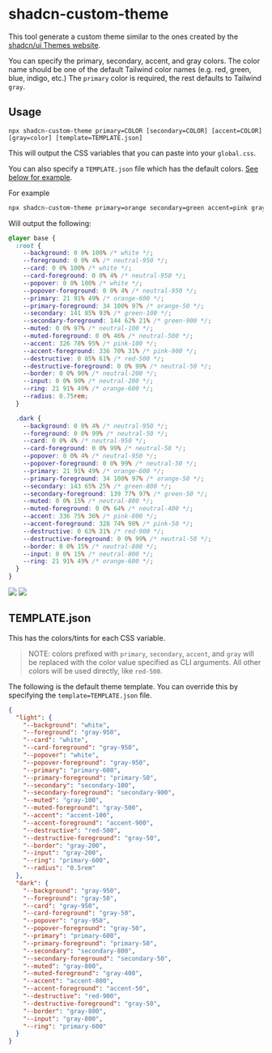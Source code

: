 # shadcn-custom-theme

This tool generate a custom theme similar to the ones created by the [shadcn/ui Themes website](https://ui.shadcn.com/themes).

You can specify the primary, secondary, accent, and gray colors. The color name should be one
of the default Tailwind color names (e.g. red, green, blue, indigo, etc.) The `primary` color is
required, the rest defaults to Tailwind `gray`.

## Usage

`npx shadcn-custom-theme primary=COLOR [secondary=COLOR] [accent=COLOR] [gray=color] [template=TEMPLATE.json]`

This will output the CSS variables that you can paste into your `global.css`.

You can also specify a `TEMPLATE.json` file which has the default colors. [See below for example](#templatejson).

For example

```bash
npx shadcn-custom-theme primary=orange secondary=green accent=pink gray=neutral
```

Will output the following:

```css
@layer base {
  :root {
    --background: 0 0% 100% /* white */;
    --foreground: 0 0% 4% /* neutral-950 */;
    --card: 0 0% 100% /* white */;
    --card-foreground: 0 0% 4% /* neutral-950 */;
    --popover: 0 0% 100% /* white */;
    --popover-foreground: 0 0% 4% /* neutral-950 */;
    --primary: 21 91% 49% /* orange-600 */;
    --primary-foreground: 34 100% 97% /* orange-50 */;
    --secondary: 141 85% 93% /* green-100 */;
    --secondary-foreground: 144 62% 21% /* green-900 */;
    --muted: 0 0% 97% /* neutral-100 */;
    --muted-foreground: 0 0% 46% /* neutral-500 */;
    --accent: 326 78% 95% /* pink-100 */;
    --accent-foreground: 336 70% 31% /* pink-900 */;
    --destructive: 0 85% 61% /* red-500 */;
    --destructive-foreground: 0 0% 99% /* neutral-50 */;
    --border: 0 0% 90% /* neutral-200 */;
    --input: 0 0% 90% /* neutral-200 */;
    --ring: 21 91% 49% /* orange-600 */;
    --radius: 0.75rem;
  }

  .dark {
    --background: 0 0% 4% /* neutral-950 */;
    --foreground: 0 0% 99% /* neutral-50 */;
    --card: 0 0% 4% /* neutral-950 */;
    --card-foreground: 0 0% 99% /* neutral-50 */;
    --popover: 0 0% 4% /* neutral-950 */;
    --popover-foreground: 0 0% 99% /* neutral-50 */;
    --primary: 21 91% 49% /* orange-600 */;
    --primary-foreground: 34 100% 97% /* orange-50 */;
    --secondary: 143 65% 25% /* green-800 */;
    --secondary-foreground: 139 77% 97% /* green-50 */;
    --muted: 0 0% 15% /* neutral-800 */;
    --muted-foreground: 0 0% 64% /* neutral-400 */;
    --accent: 336 75% 36% /* pink-800 */;
    --accent-foreground: 328 74% 98% /* pink-50 */;
    --destructive: 0 63% 31% /* red-900 */;
    --destructive-foreground: 0 0% 99% /* neutral-50 */;
    --border: 0 0% 15% /* neutral-800 */;
    --input: 0 0% 15% /* neutral-800 */;
    --ring: 21 91% 49% /* orange-600 */;
  }
}
```

<img src="./images/light-theme.png" style="max-width: 720px;">
<img src="./images/dark-theme.png" style="max-width: 720px;">

## TEMPLATE.json

This has the colors/tints for each CSS variable.

> NOTE: colors prefixed with `primary`, `secondary`, `accent`, and `gray` will
> be replaced with the color value specified as CLI arguments. All other colors
> will be used directly, like `red-500`.

The following is the default theme template. You can override this by specifying
the `template=TEMPLATE.json` file.

```json
{
  "light": {
    "--background": "white",
    "--foreground": "gray-950",
    "--card": "white",
    "--card-foreground": "gray-950",
    "--popover": "white",
    "--popover-foreground": "gray-950",
    "--primary": "primary-600",
    "--primary-foreground": "primary-50",
    "--secondary": "secondary-100",
    "--secondary-foreground": "secondary-900",
    "--muted": "gray-100",
    "--muted-foreground": "gray-500",
    "--accent": "accent-100",
    "--accent-foreground": "accent-900",
    "--destructive": "red-500",
    "--destructive-foreground": "gray-50",
    "--border": "gray-200",
    "--input": "gray-200",
    "--ring": "primary-600",
    "--radius": "0.5rem"
  },
  "dark": {
    "--background": "gray-950",
    "--foreground": "gray-50",
    "--card": "gray-950",
    "--card-foreground": "gray-50",
    "--popover": "gray-950",
    "--popover-foreground": "gray-50",
    "--primary": "primary-600",
    "--primary-foreground": "primary-50",
    "--secondary": "secondary-800",
    "--secondary-foreground": "secondary-50",
    "--muted": "gray-800",
    "--muted-foreground": "gray-400",
    "--accent": "accent-800",
    "--accent-foreground": "accent-50",
    "--destructive": "red-900",
    "--destructive-foreground": "gray-50",
    "--border": "gray-800",
    "--input": "gray-800",
    "--ring": "primary-600"
  }
}
```
